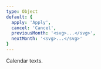 ```yaml
---
type: Object
default: { 
  apply: 'Apply', 
  cancel: 'Cancel', 
  previousMonth: '<svg>...</svg>', 
  nextMonth: '<svg>...</svg>'
}
---
```


Calendar texts.